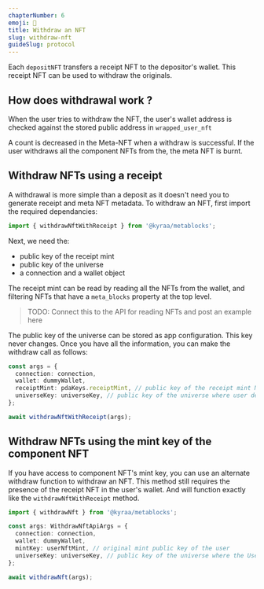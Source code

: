 ```yaml
---
chapterNumber: 6
emoji: 🚨
title: Withdraw an NFT
slug: withdraw-nft
guideSlug: protocol
---
```

Each `depositNFT` transfers a receipt NFT to the depositor's wallet. This receipt NFT can be used to withdraw the originals. 


## How does withdrawal work ? 

When the user tries to withdraw the NFT, the user's wallet address is checked against the stored public address in `wrapped_user_nft`

A count is decreased in the Meta-NFT when a withdraw is successful. If the user withdraws all the component NFTs from the, the meta NFT is burnt.

## Withdraw NFTs using a receipt
A withdrawal is more simple than a deposit as it doesn't need you to generate receipt and meta NFT metadata. To withdraw an NFT, first import the required dependancies:

```typescript
import { withdrawNftWithReceipt } from '@kyraa/metablocks';
```

Next, we need the:
- public key of the receipt mint
- public key of the universe
- a connection and a wallet object

The receipt mint can be read by reading all the NFTs from the wallet, and filtering NFTs that have a `meta_blocks` property at the top level. 

> TODO: Connect this to the API for reading NFTs and post an example here

The public key of the universe can be stored as app configuration. This key never changes. Once you have all the information, you can make the withdraw call as follows:


```typescript
const args = {
  connection: connection,
  wallet: dummyWallet,
  receiptMint: pdaKeys.receiptMint, // public key of the receipt mint NFT
  universeKey: universeKey, // public key of the universe where user deposited NFT
};

await withdrawNftWithReceipt(args);
```

## Withdraw NFTs using the mint key of the component NFT
If you have access to component NFT's mint key, you can use an alternate withdraw function to withdraw an NFT. This method still requires the presence of the receipt NFT in the user's wallet. And will function exactly like the `withdrawNftWithReceipt` method.

```typescript
import { withdrawNft } from '@kyraa/metablocks'; 

const args: WithdrawNftApiArgs = {
  connection: connection,
  wallet: dummyWallet,
  mintKey: userNftMint, // original mint public key of the user
  universeKey: universeKey, // public key of the universe where the User deposited the NFT
};

await withdrawNft(args);
```

